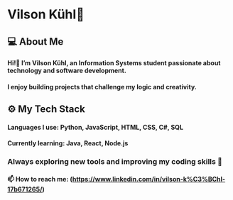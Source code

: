 # Vilson Kühl🐋

## 💻 About Me
#### Hi!👋 I’m Vilson Kühl, an Information Systems student passionate about technology and software development.
#### I enjoy building projects that challenge my logic and creativity.


## ⚙️ My Tech Stack
#### Languages I use: Python, JavaScript, HTML, CSS, C#, SQL
#### Currently learning: Java, React, Node.js

### Always exploring new tools and improving my coding skills 🚀

#### 📫 How to reach me: (https://www.linkedin.com/in/vilson-k%C3%BChl-17b671265/)

